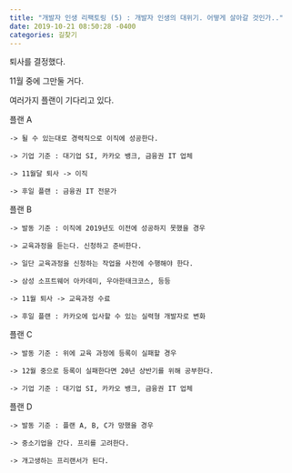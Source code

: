 ```yaml
---
title: "개발자 인생 리팩토링 (5) : 개발자 인생의 대위기. 어떻게 살아갈 것인가.."
date: 2019-10-21 08:50:28 -0400
categories: 길찾기
---
```


퇴사를 결정했다.

11월 중에 그만둘 거다.

여러가지 플랜이 기다리고 있다.

플랜 A
```
-> 될 수 있는대로 경력직으로 이직에 성공한다.

-> 기업 기준 : 대기업 SI, 카카오 뱅크, 금융권 IT 업체

-> 11월달 퇴사 -> 이직

-> 후일 플랜 : 금융권 IT 전문가
```
플랜 B
```
-> 발동 기준 : 이직에 2019년도 이전에 성공하지 못했을 경우

-> 교육과정을 듣는다. 신청하고 준비한다.

-> 일단 교육과정을 신청하는 작업을 사전에 수행해야 한다.

-> 삼성 소프트웨어 아카데미, 우아한태크코스, 등등 

-> 11월 퇴사 -> 교육과정 수료

-> 후일 플랜 : 카카오에 입사할 수 있는 실력형 개발자로 변화
```
플랜 C
```
-> 발동 기준 : 위에 교육 과정에 등록이 실패할 경우

-> 12월 중으로 등록이 실패한다면 20년 상반기를 위해 공부한다.

-> 기업 기준 : 대기업 SI, 카카오 뱅크, 금융권 IT 업체
```
플랜 D
```
-> 발동 기준 : 플랜 A, B, C가 망했을 경우

-> 중소기업을 간다. 프리를 고려한다.

-> 개고생하는 프리랜서가 된다.
```
